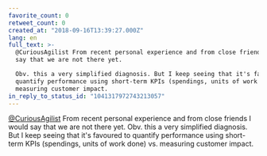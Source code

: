 ```yaml
---
favorite_count: 0
retweet_count: 0
created_at: "2018-09-16T13:39:27.000Z"
lang: en
full_text: >-
  @CuriousAgilist From recent personal experience and from close friends I would
  say that we are not there yet. 

  Obv. this a very simplified diagnosis. But I keep seeing that it's favoured to
  quantify performance using short-term KPIs (spendings, units of work done) vs.
  measuring customer impact.
in_reply_to_status_id: "1041317972743213057"
---
```


[@CuriousAgilist](https://twitter.com/CuriousAgilist) From recent personal
experience and from close friends I would say that we are not there yet. Obv.
this a very simplified diagnosis. But I keep seeing that it's favoured to
quantify performance using short-term KPIs (spendings, units of work done) vs.
measuring customer impact.
